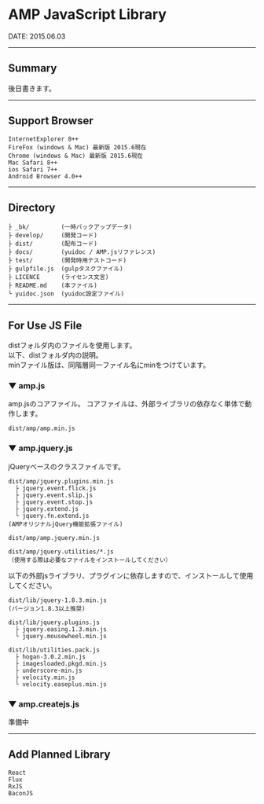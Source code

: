 # AMP JavaScript Library

DATE: 2015.06.03

---


## Summary
後日書きます。


---

## Support Browser
```
InternetExplorer 8++
FireFox (windows & Mac) 最新版 2015.6現在
Chrome (windows & Mac) 最新版 2015.6現在
Mac Safari 8++
ios Safari 7++
Android Browser 4.0++
```

---

## Directory
```
├ _bk/         (一時バックアップデータ)
├ develop/     (開発コード)
├ dist/        (配布コード)
├ docs/        (yuidoc / AMP.jsリファレンス)
├ test/        (開発時用テストコード)
├ gulpfile.js  (gulpタスクファイル)
├ LICENCE      (ライセンス文言)
├ README.md    (本ファイル)
└ yuidoc.json  (yuidoc設定ファイル)
```

---

## For Use JS File
distフォルダ内のファイルを使用します。  
以下、distフォルダ内の説明。  
minファイル版は、同階層同一ファイル名にminをつけています。

### ▼ amp.js
amp.jsのコアファイル。
コアファイルは、外部ライブラリの依存なく単体で動作します。
```
dist/amp/amp.min.js
```


### ▼ amp.jquery.js
jQueryベースのクラスファイルです。

```
dist/amp/jquery.plugins.min.js
  ├ jquery.event.flick.js
  ├ jquery.event.slip.js
  ├ jquery.event.stop.js
  ├ jquery.extend.js
  └ jquery.fn.extend.js
(AMPオリジナルjQuery機能拡張ファイル)

dist/amp/amp.jquery.min.js

dist/amp/jquery.utilities/*.js
（使用する際は必要なファイルをインストールしてください）
```

以下の外部jsライブラリ、プラグインに依存しますので、インストールして使用してください。
```
dist/lib/jquery-1.8.3.min.js
(バージョン1.8.3以上推奨)

dist/lib/jquery.plugins.js
  ├ jquery.easing.1.3.min.js
  └ jquery.mousewheel.min.js

dist/lib/utilities.pack.js
  ├ hogan-3.0.2.min.js
  ├ imagesloaded.pkgd.min.js
  ├ underscore-min.js
  ├ velocity.min.js
  └ velocity.easeplus.min.js
```


### ▼ amp.createjs.js
準備中


---

## Add Planned Library
```
React  
Flux  
RxJS
BaconJS
```
